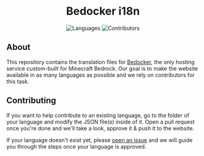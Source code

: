 <div align="center">
    <h1 align="center">Bedocker i18n</h1>
    <img alt="Languages" src="https://img.shields.io/badge/languages-1-success?style=for-the-badge">
    <img alt="Contributors" src="https://img.shields.io/github/contributors/bedocker/i18n?style=for-the-badge">
    <br>
</div>

## About

This repository contains the translation files for [Bedocker](https://bedocker.com), the only hosting service custom-built for Minecraft Bedrock. Our goal is to make the website available in as many languages as possible and we rely on contributors for this task.

## Contributing

If you want to help contribute to an existing language, go to the folder of your language and modify the JSON file(s) inside of it. Open a pull request once you're done and we'll take a look, approve it & push it to the website.

If your language doesn't exist yet, please [open an issue](https://github.com/studesh/i18n/issues/new) and we will guide you through the steps once your language is approved.
